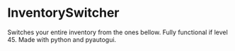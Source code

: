 # InventorySwitcher
Switches your entire inventory from the ones bellow. Fully functional if level 45.
Made with python and pyautogui.

